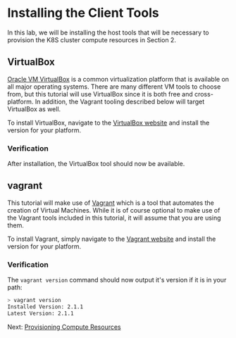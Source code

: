 # Installing the Client Tools

In this lab, we will be installing the host tools that will be necessary to provision the K8S cluster compute resources in Section 2.

## VirtualBox

[Oracle VM VirtualBox](https://www.virtualbox.org/) is a common virtualization platform that is available on all major operating systems. There are many different VM tools to choose from, but this tutorial will use VirtualBox since it is both free and cross-platform. In addition, the Vagrant tooling described below will target VirtualBox as well.

To install VirtualBox, navigate to the [VirtualBox website](https://www.virtualbox.org/) and install the version for your platform.

### Verification

After installation, the VirtualBox tool should now be available.

## vagrant

This tutorial will make use of [Vagrant](https://www.vagrantup.com/) which is a tool that automates the creation of Virtual Machines. While it is of course optional to make use of the Vagrant tools included in this tutorial, it will assume that you are using them.

To install Vagrant, simply navigate to the [Vagrant website](https://www.vagrantup.com/) and install the version for your platform.

### Verification

The `vagrant version` command should now output it's version if it is in your path:

```bash
> vagrant version
Installed Version: 2.1.1
Latest Version: 2.1.1
```

Next: [Provisioning Compute Resources](03-provisioning-compute-resources.md)